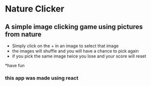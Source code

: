 # Nature Clicker

## A simple image clicking game using pictures from nature

* Simply click on the + in an image to select that image
* the images will shuffle and you will have a chance to pick again
* if you pick the same image twice you lose and your score will reset

*have fun

### this app was made using react